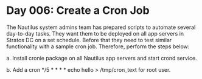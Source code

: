 # Day 006: Create a Cron Job
The Nautilus system admins team has prepared scripts to automate several day-to-day tasks. They want them to be deployed on all app servers in Stratos DC on a set schedule. Before that they need to test similar functionality with a sample cron job. Therefore, perform the steps below:


a. Install cronie package on all Nautilus app servers and start crond service.


b. Add a cron */5 * * * * echo hello > /tmp/cron_text for root user.